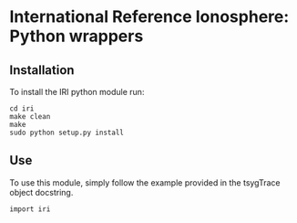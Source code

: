 # International Reference Ionosphere: Python wrappers

## Installation

To install the IRI python module run:

    cd iri
    make clean
    make
    sudo python setup.py install

## Use

To use this module, simply follow the example provided in the tsygTrace object docstring.

    import iri